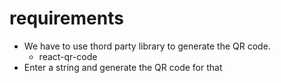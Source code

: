# requirements

- We have to use thord party library to generate the QR code.
    - react-qr-code
- Enter a string and generate the QR code for that 
